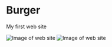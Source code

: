 # Burger
My first web site

![Image of web site](https://github.com/OmidAliHeidari/Burger-/blob/main/img/screen1%20(1).png)
![Image of web site](https://github.com/OmidAliHeidari/Burger-/blob/main/img/screen1%20(2).png)
